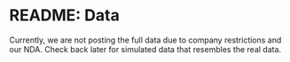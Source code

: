 # README: Data

Currently, we are not posting the full data due to company restrictions and our NDA. Check back later for simulated data that resembles the real data.
